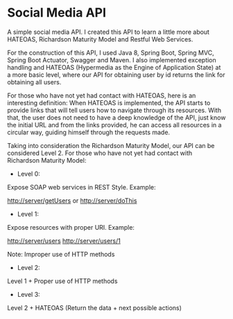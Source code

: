 # Social Media API
A simple social media API. I created this API to learn a little more about HATEOAS, Richardson Maturity Model and Restful Web Services.

For the construction of this API, I used Java 8, Spring Boot, Spring MVC, Spring Boot Actuator, Swagger and Maven.
I also implemented exception handling and HATEOAS (Hypermedia as the Engine of Application State) at a more basic level, where our API for obtaining user by id returns the link for obtaining all users.

For those who have not yet had contact with HATEOAS, here is an interesting definition:
When HATEOAS is implemented, the API starts to provide links that will tell users how to navigate through its resources.
With that, the user does not need to have a deep knowledge of the API, just know the initial URL and from the links provided, he can access all resources in a circular way, guiding himself through the requests made.

Taking into consideration the Richardson Maturity Model, our API can be considered Level 2.
For those who have not yet had contact with Richardson Maturity Model:
- Level 0:

Expose SOAP web services in REST Style. Example:

[http://server/getUsers](http://server/getUsers)
 or [http://server/doThis](http://server/doThis)

- Level 1:

Expose resources with proper URI. Example:

[http://server/users](http://server/users)
[http://server/users/1](http://server/users/1)

Note: Improper use of HTTP methods

- Level 2:

Level 1 + Proper use of HTTP methods

- Level 3:

Level 2 + HATEOAS (Return the data + next possible actions)